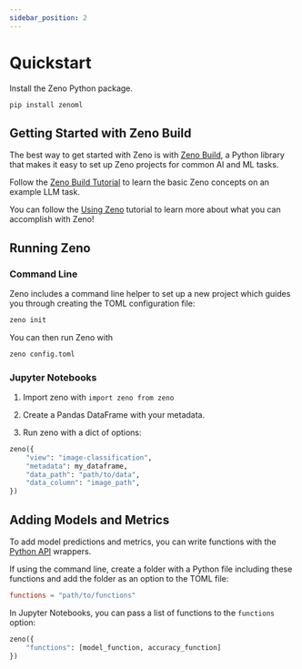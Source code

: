 ```yaml
---
sidebar_position: 2
---
```


# Quickstart

Install the Zeno Python package.

```bash
pip install zenoml
```

## Getting Started with Zeno Build

The best way to get started with Zeno is with [Zeno Build](https://github.com/zeno-ml/zeno-build), a Python library that makes it easy to set up Zeno projects for common AI and ML tasks.

Follow the [Zeno Build Tutorial](https://github.com/zeno-ml/zeno-build/tree/main/docs/tutorial) to learn the basic Zeno concepts on an example LLM task.

You can follow the [Using Zeno](./using_zeno) tutorial to learn more about what you can accomplish with Zeno!

## Running Zeno

### Command Line

Zeno includes a command line helper to set up a new project which guides you through creating the TOML configuration file:

```bash
zeno init
```

You can then run Zeno with

```bash
zeno config.toml
```

### Jupyter Notebooks

1. Import zeno with `import zeno from zeno`

2. Create a Pandas DataFrame with your metadata.

3. Run zeno with a dict of options:

```python
zeno({
	"view": "image-classification",
	"metadata": my_dataframe,
	"data_path": "path/to/data",
	"data_column": "image_path",
})
```

## Adding Models and Metrics

To add model predictions and metrics, you can write functions with the [Python API](/docs/api) wrappers.

If using the command line, create a folder with a Python file including these functions and add the folder as an option to the TOML file:

```toml
functions = "path/to/functions"
```

In Jupyter Notebooks, you can pass a list of functions to the `functions` option:

```python
zeno({
	"functions": [model_function, accuracy_function]
})
```

